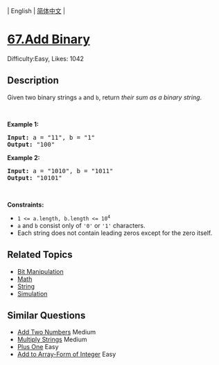 
| English | [简体中文](README.md) |

# [67.Add Binary](https://leetcode.com/problems/add-binary/)
Difficulty:Easy, Likes: 1042

## Description

<p>Given two binary strings <code>a</code> and <code>b</code>, return <em>their sum as a binary string</em>.</p>

<p>&nbsp;</p>
<p><strong class="example">Example 1:</strong></p>
<pre><strong>Input:</strong> a = "11", b = "1"
<strong>Output:</strong> "100"
</pre><p><strong class="example">Example 2:</strong></p>
<pre><strong>Input:</strong> a = "1010", b = "1011"
<strong>Output:</strong> "10101"
</pre>
<p>&nbsp;</p>
<p><strong>Constraints:</strong></p>

<ul>
	<li><code>1 &lt;= a.length, b.length &lt;= 10<sup>4</sup></code></li>
	<li><code>a</code> and <code>b</code> consist&nbsp;only of <code>&#39;0&#39;</code> or <code>&#39;1&#39;</code> characters.</li>
	<li>Each string does not contain leading zeros except for the zero itself.</li>
</ul>


## Related Topics

- [Bit Manipulation](https://leetcode-cn.com/tag/bit-manipulation/)
- [Math](https://leetcode-cn.com/tag/math/)
- [String](https://leetcode-cn.com/tag/string/)
- [Simulation](https://leetcode-cn.com/tag/simulation/)

## Similar Questions

- [Add Two Numbers](../add-two-numbers/README.md) Medium 
- [Multiply Strings](../multiply-strings/README.md) Medium 
- [Plus One](../plus-one/README.md) Easy 
- [Add to Array-Form of Integer](../add-to-array-form-of-integer/README.md) Easy 
